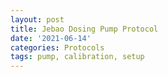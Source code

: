 ```yaml
---
layout: post
title: Jebao Dosing Pump Protocol
date: '2021-06-14'
categories: Protocols
tags: pump, calibration, setup
---
```

